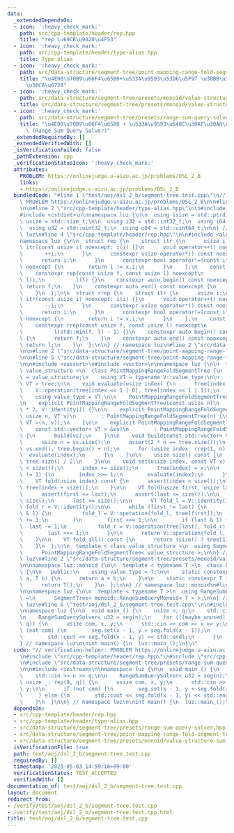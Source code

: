 ```yaml
---
data:
  _extendedDependsOn:
  - icon: ':heavy_check_mark:'
    path: src/cpp-template/header/rep.hpp
    title: "rep \u69CB\u9020\u4F53"
  - icon: ':heavy_check_mark:'
    path: src/cpp-template/header/type-alias.hpp
    title: Type alias
  - icon: ':heavy_check_mark:'
    path: src/data-structure/segment-tree/point-mapping-range-fold-segment-tree.hpp
    title: "\u4E00\u70B9\u66F4\u65B0+\u533A\u9593\u53D6\u5F97 \u30BB\u30B0\u30E1\u30F3\
      \u30C8\u6728"
  - icon: ':heavy_check_mark:'
    path: src/data-structure/segment-tree/presets/monoid/value-structure-sum.hpp
    title: src/data-structure/segment-tree/presets/monoid/value-structure-sum.hpp
  - icon: ':heavy_check_mark:'
    path: src/data-structure/segment-tree/presets/range-sum-query-solver.hpp
    title: "\u4E00\u70B9\u66F4\u65B0 + \u533A\u9593\u548C\u30AF\u30A8\u30EA solver\
      \ (Range Sum Query Solver)"
  _extendedRequiredBy: []
  _extendedVerifiedWith: []
  _isVerificationFailed: false
  _pathExtension: cpp
  _verificationStatusIcon: ':heavy_check_mark:'
  attributes:
    PROBLEM: https://onlinejudge.u-aizu.ac.jp/problems/DSL_2_B
    links:
    - https://onlinejudge.u-aizu.ac.jp/problems/DSL_2_B
  bundledCode: "#line 1 \"test/aoj/dsl_2_b/segment-tree.test.cpp\"\n// verification-helper:\
    \ PROBLEM https://onlinejudge.u-aizu.ac.jp/problems/DSL_2_B\n\n#line 2 \"src/cpp-template/header/rep.hpp\"\
    \n\n#line 2 \"src/cpp-template/header/type-alias.hpp\"\n\n#include <cstddef>\n\
    #include <cstdint>\n\nnamespace luz {\n\n  using isize = std::ptrdiff_t;\n  using\
    \ usize = std::size_t;\n\n  using i32 = std::int32_t;\n  using i64 = std::int64_t;\n\
    \  using u32 = std::uint32_t;\n  using u64 = std::uint64_t;\n\n} // namespace\
    \ luz\n#line 4 \"src/cpp-template/header/rep.hpp\"\n\n#include <algorithm>\n\n\
    namespace luz {\n\n  struct rep {\n    struct itr {\n      usize i;\n      constexpr\
    \ itr(const usize i) noexcept: i(i) {}\n      void operator++() noexcept {\n \
    \       ++i;\n      }\n      constexpr usize operator*() const noexcept {\n  \
    \      return i;\n      }\n      constexpr bool operator!=(const itr x) const\
    \ noexcept {\n        return i != x.i;\n      }\n    };\n    const itr f, l;\n\
    \    constexpr rep(const usize f, const usize l) noexcept\n        : f(std::min(f,\
    \ l)),\n          l(l) {}\n    constexpr auto begin() const noexcept {\n     \
    \ return f;\n    }\n    constexpr auto end() const noexcept {\n      return l;\n\
    \    }\n  };\n\n  struct rrep {\n    struct itr {\n      usize i;\n      constexpr\
    \ itr(const usize i) noexcept: i(i) {}\n      void operator++() noexcept {\n \
    \       --i;\n      }\n      constexpr usize operator*() const noexcept {\n  \
    \      return i;\n      }\n      constexpr bool operator!=(const itr x) const\
    \ noexcept {\n        return i != x.i;\n      }\n    };\n    const itr f, l;\n\
    \    constexpr rrep(const usize f, const usize l) noexcept\n        : f(l - 1),\n\
    \          l(std::min(f, l) - 1) {}\n    constexpr auto begin() const noexcept\
    \ {\n      return f;\n    }\n    constexpr auto end() const noexcept {\n     \
    \ return l;\n    }\n  };\n\n} // namespace luz\n#line 2 \"src/data-structure/segment-tree/presets/range-sum-query-solver.hpp\"\
    \n\n#line 2 \"src/data-structure/segment-tree/point-mapping-range-fold-segment-tree.hpp\"\
    \n\n#line 5 \"src/data-structure/segment-tree/point-mapping-range-fold-segment-tree.hpp\"\
    \n\n#include <cassert>\n#include <vector>\n\nnamespace luz {\n\n  template < class\
    \ value_structure >\n  class PointMappingRangeFoldSegmentTree {\n    using V \
    \ = value_structure;\n    using VT = typename V::value_type;\n\n    std::vector<\
    \ VT > tree;\n\n    void evaluate(usize index) {\n      tree[index] =\n      \
    \    V::operation(tree[index << 1 | 0], tree[index << 1 | 1]);\n    }\n\n   public:\n\
    \    using value_type = VT;\n\n    PointMappingRangeFoldSegmentTree() = default;\n\
    \n    explicit PointMappingRangeFoldSegmentTree(const usize n)\n        : tree(n\
    \ * 2, V::identity()) {}\n\n    explicit PointMappingRangeFoldSegmentTree(const\
    \ usize n, VT v)\n        : PointMappingRangeFoldSegmentTree(n) {\n      build(std::vector<\
    \ VT >(n, v));\n    }\n\n    explicit PointMappingRangeFoldSegmentTree(\n    \
    \    const std::vector< VT > &vs)\n        : PointMappingRangeFoldSegmentTree(vs.size())\
    \ {\n      build(vs);\n    }\n\n    void build(const std::vector< VT > &vs) {\n\
    \      usize n = vs.size();\n      assert(2 * n == tree.size());\n      std::copy(vs.begin(),\
    \ vs.end(), tree.begin() + n);\n      for (usize index: rrep(1, n)) {\n      \
    \  evaluate(index);\n      }\n    }\n\n    usize size() const {\n      return\
    \ tree.size() / 2;\n    }\n\n    void set(usize index, const VT x) {\n      assert(index\
    \ < size());\n      index += size();\n      tree[index] = x;\n\n      while (index\
    \ != 1) {\n        index >>= 1;\n        evaluate(index);\n      }\n    }\n\n\
    \    VT fold(usize index) const {\n      assert(index < size());\n\n      return\
    \ tree[index + size()];\n    }\n\n    VT fold(usize first, usize last) const {\n\
    \      assert(first <= last);\n      assert(last <= size());\n\n      first +=\
    \ size();\n      last += size();\n\n      VT fold_l = V::identity();\n      VT\
    \ fold_r = V::identity();\n\n      while (first != last) {\n        if (first\
    \ & 1) {\n          fold_l = V::operation(fold_l, tree[first]);\n          first\
    \ += 1;\n        }\n        first >>= 1;\n\n        if (last & 1) {\n        \
    \  last -= 1;\n          fold_r = V::operation(tree[last], fold_r);\n        }\n\
    \        last >>= 1;\n      }\n\n      return V::operation(fold_l, fold_r);\n\
    \    }\n\n    VT fold_all() const {\n      return (size() ? tree[1] : V::identity());\n\
    \    }\n  };\n\n  template < class value_structure >\n  using SegmentTree =\n\
    \      PointMappingRangeFoldSegmentTree< value_structure >;\n\n} // namespace\
    \ luz\n#line 2 \"src/data-structure/segment-tree/presets/monoid/value-structure-sum.hpp\"\
    \n\nnamespace luz::monoid {\n\n  template < typename T >\n  class RangeSumQueryMonoid\
    \ {\n\n   public:\n    using value_type = T;\n\n    static constexpr T operation(T\
    \ a, T b) {\n      return a + b;\n    }\n\n    static constexpr T identity() {\n\
    \      return T();\n    }\n  };\n\n} // namespace luz::monoid\n#line 5 \"src/data-structure/segment-tree/presets/range-sum-query-solver.hpp\"\
    \n\nnamespace luz {\n\n  template < typename T >\n  using RangeSumQuerySolver\
    \ =\n      SegmentTree< monoid::RangeSumQueryMonoid< T > >;\n\n} // namespace\
    \ luz\n#line 6 \"test/aoj/dsl_2_b/segment-tree.test.cpp\"\n\n#include <iostream>\n\
    \nnamespace luz {\n\n  void main_() {\n    usize n, q;\n    std::cin >> n >> q;\n\
    \n    RangeSumQuerySolver< u32 > seg(n);\n    for ([[maybe_unused]] usize _: rep(0,\
    \ q)) {\n      usize com, x, y;\n      std::cin >> com >> x >> y;\n\n      if\
    \ (not com) {\n        seg.set(x - 1, y + seg.fold(x - 1));\n      } else {\n\
    \        std::cout << seg.fold(x - 1, y) << std::endl;\n      }\n    }\n  }\n\n\
    } // namespace luz\n\nint main() {\n  luz::main_();\n}\n"
  code: "// verification-helper: PROBLEM https://onlinejudge.u-aizu.ac.jp/problems/DSL_2_B\n\
    \n#include \"src/cpp-template/header/rep.hpp\"\n#include \"src/cpp-template/header/type-alias.hpp\"\
    \n#include \"src/data-structure/segment-tree/presets/range-sum-query-solver.hpp\"\
    \n\n#include <iostream>\n\nnamespace luz {\n\n  void main_() {\n    usize n, q;\n\
    \    std::cin >> n >> q;\n\n    RangeSumQuerySolver< u32 > seg(n);\n    for ([[maybe_unused]]\
    \ usize _: rep(0, q)) {\n      usize com, x, y;\n      std::cin >> com >> x >>\
    \ y;\n\n      if (not com) {\n        seg.set(x - 1, y + seg.fold(x - 1));\n \
    \     } else {\n        std::cout << seg.fold(x - 1, y) << std::endl;\n      }\n\
    \    }\n  }\n\n} // namespace luz\n\nint main() {\n  luz::main_();\n}\n"
  dependsOn:
  - src/cpp-template/header/rep.hpp
  - src/cpp-template/header/type-alias.hpp
  - src/data-structure/segment-tree/presets/range-sum-query-solver.hpp
  - src/data-structure/segment-tree/point-mapping-range-fold-segment-tree.hpp
  - src/data-structure/segment-tree/presets/monoid/value-structure-sum.hpp
  isVerificationFile: true
  path: test/aoj/dsl_2_b/segment-tree.test.cpp
  requiredBy: []
  timestamp: '2023-05-03 14:59:16+09:00'
  verificationStatus: TEST_ACCEPTED
  verifiedWith: []
documentation_of: test/aoj/dsl_2_b/segment-tree.test.cpp
layout: document
redirect_from:
- /verify/test/aoj/dsl_2_b/segment-tree.test.cpp
- /verify/test/aoj/dsl_2_b/segment-tree.test.cpp.html
title: test/aoj/dsl_2_b/segment-tree.test.cpp
---
```

